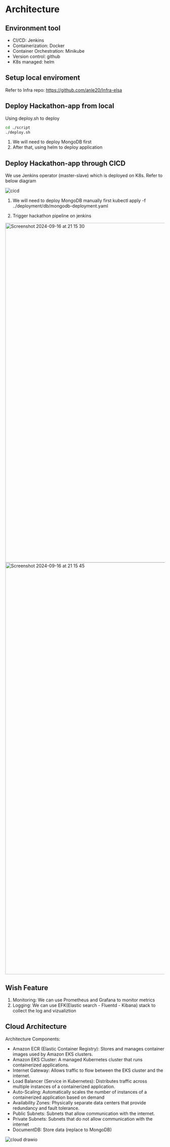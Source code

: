 # Architecture

## Environment tool
- CI/CD: Jenkins 
- Containerization: Docker
- Container Orchestration: Minikube
- Version control: github
- K8s managed: helm

## Setup local enviroment
Refer to Infra repo:
https://github.com/anle20/Infra-elsa

## Deploy Hackathon-app from local
Using deploy.sh to deploy
```bash
cd ./script
./deploy.sh
```

1. We will need to deploy MongoDB first
2. After that, using helm to deploy application

## Deploy Hackathon-app through CICD
We use Jenkins operator (master-slave) which is deployed on K8s. Refer to below diagram

![cicd](https://github.com/user-attachments/assets/afb1e671-f407-44ec-91e5-9f0bed532b7b)

1. We will need to deploy MongoDB manually first
kubectl apply -f ../deployment/db/mongodb-deployment.yaml

2. Trigger hackathon pipeline on jenkins
<img width="1070" alt="Screenshot 2024-09-16 at 21 15 30" src="https://github.com/user-attachments/assets/24c2b4f3-d3ee-4da0-8b08-d2d9903cdc4e">
<img width="1298" alt="Screenshot 2024-09-16 at 21 15 45" src="https://github.com/user-attachments/assets/be2a163b-e0bd-4960-886f-8a18dd016130">

## Wish Feature
1. Monitoring:
We can use Prometheus and Grafana to monitor metrics
2. Logging:
We can use EFK(Elastic search - Fluentd - Kibana) stack to collect the log and vizualiztion

## Cloud Architecture

Architecture Components:
- Amazon ECR (Elastic Container Registry): Stores and manages container images used by Amazon EKS clusters.
- Amazon EKS Cluster: A managed Kubernetes cluster that runs containerized applications.
- Internet Gateway: Allows traffic to flow between the EKS cluster and the internet.
- Load Balancer (Service in Kubernetes): Distributes traffic across multiple instances of a containerized application.
- Auto-Scaling: Automatically scales the number of instances of a containerized application based on demand
- Availability Zones: Physically separate data centers that provide redundancy and fault tolerance.
- Public Subnets: Subnets that allow communication with the internet.
- Private Subnets: Subnets that do not allow communication with the internet
- DocumentDB: Store data (replace to MongoDB)

![cloud drawio](https://github.com/user-attachments/assets/fe4afa5b-dadf-4974-be0a-d274ed67bbae)















